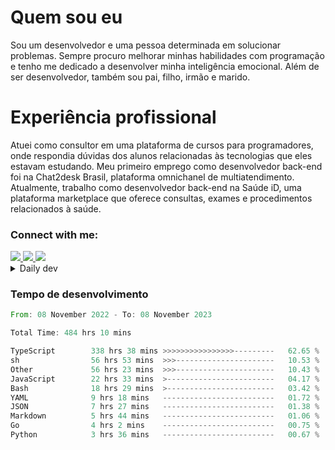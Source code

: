 # Quem sou eu
Sou um desenvolvedor e uma pessoa determinada em solucionar problemas. Sempre procuro melhorar minhas habilidades com programação e tenho me dedicado a desenvolver minha inteligência emocional. Além de ser desenvolvedor, também sou pai, filho, irmão e marido.

# Experiência profissional
Atuei como consultor em uma plataforma de cursos para programadores, onde respondia dúvidas dos alunos relacionadas às tecnologias que eles estavam estudando.
Meu primeiro emprego como desenvolvedor back-end foi na Chat2desk Brasil, plataforma omnichanel de multiatendimento.
Atualmente, trabalho como desenvolvedor back-end na Saúde iD, uma plataforma marketplace que oferece consultas, exames e procedimentos relacionados à saúde.

### Connect with me:
<a href="https://www.linkedin.com/in/theusmoreira" target="_blank" >
<img src="https://img.shields.io/badge/linkedin-%230077B5.svg?&style=for-the-badge&logo=linkedin&logoColor=white ">
</a>
<a href="https://www.instagram.com/matheus.s.moreira/" target="_blank">
<img src="https://img.shields.io/badge/instagram-%23E4405F.svg?&style=for-the-badge&logo=instagram&logoColor=white">
</a>
<a href="mailto:matheussm301@gmail.com"  target="_blank">
<img src="https://img.shields.io/badge/gmail-%23E4405F.svg?&style=for-the-badge&logo=gmail&logoColor=white">
</a>


<details>
  <summary>Daily dev </summary>
<p>
  <a href="https://app.daily.dev/matheussantos"><img src="https://github.com/matheus-santos-moreira/matheus-santos-moreira/blob/master/devcard.svg" width="200" alt="Matheus Santos's Dev Card"/></a>
 </p>
</details>

<h3>Tempo de desenvolvimento</h3>

<!--START_SECTION:waka-->

```rust
From: 08 November 2022 - To: 08 November 2023

Total Time: 484 hrs 10 mins

TypeScript        338 hrs 38 mins >>>>>>>>>>>>>>>>---------   62.65 %
sh                56 hrs 53 mins  >>>----------------------   10.53 %
Other             56 hrs 23 mins  >>>----------------------   10.43 %
JavaScript        22 hrs 33 mins  >------------------------   04.17 %
Bash              18 hrs 29 mins  >------------------------   03.42 %
YAML              9 hrs 18 mins   -------------------------   01.72 %
JSON              7 hrs 27 mins   -------------------------   01.38 %
Markdown          5 hrs 44 mins   -------------------------   01.06 %
Go                4 hrs 2 mins    -------------------------   00.75 %
Python            3 hrs 36 mins   -------------------------   00.67 %
```

<!--END_SECTION:waka-->
